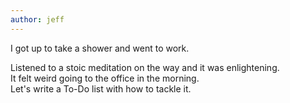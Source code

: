 ```yaml
---
author: jeff
---
```

I got up to take a shower and went to work.

Listened to a stoic meditation on the way and it was enlightening.  
It felt weird going to the office in the morning.  
Let's write a To-Do list with how to tackle it.